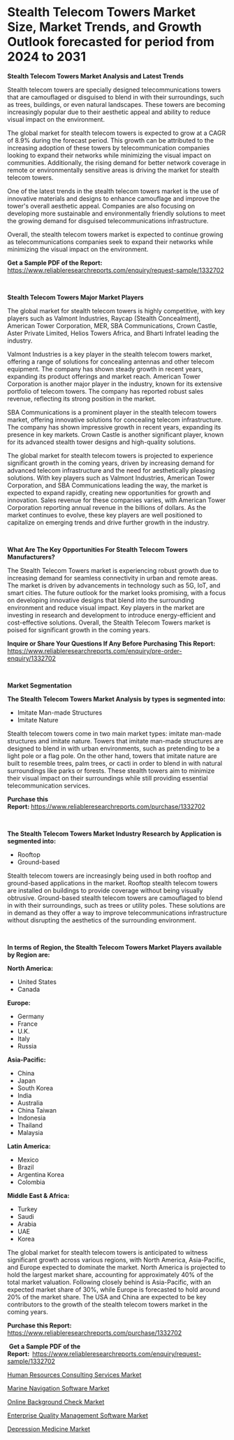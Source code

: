 <p><h1>Stealth Telecom Towers Market Size, Market Trends, and Growth Outlook forecasted for period from 2024 to 2031</h1></p><p><strong>Stealth Telecom Towers Market Analysis and Latest Trends</strong></p>
<p><p>Stealth telecom towers are specially designed telecommunications towers that are camouflaged or disguised to blend in with their surroundings, such as trees, buildings, or even natural landscapes. These towers are becoming increasingly popular due to their aesthetic appeal and ability to reduce visual impact on the environment.</p><p>The global market for stealth telecom towers is expected to grow at a CAGR of 8.9% during the forecast period. This growth can be attributed to the increasing adoption of these towers by telecommunication companies looking to expand their networks while minimizing the visual impact on communities. Additionally, the rising demand for better network coverage in remote or environmentally sensitive areas is driving the market for stealth telecom towers.</p><p>One of the latest trends in the stealth telecom towers market is the use of innovative materials and designs to enhance camouflage and improve the tower's overall aesthetic appeal. Companies are also focusing on developing more sustainable and environmentally friendly solutions to meet the growing demand for disguised telecommunications infrastructure.</p><p>Overall, the stealth telecom towers market is expected to continue growing as telecommunications companies seek to expand their networks while minimizing the visual impact on the environment.</p></p>
<p><strong>Get a Sample PDF of the Report:&nbsp;</strong> <a href="https://www.reliableresearchreports.com/enquiry/request-sample/1332702">https://www.reliableresearchreports.com/enquiry/request-sample/1332702</a></p>
<p>&nbsp;</p>
<p><strong>Stealth Telecom Towers Major Market Players</strong></p>
<p><p>The global market for stealth telecom towers is highly competitive, with key players such as Valmont Industries, Raycap (Stealth Concealment), American Tower Corporation, MER, SBA Communications, Crown Castle, Aster Private Limited, Helios Towers Africa, and Bharti Infratel leading the industry.</p><p>Valmont Industries is a key player in the stealth telecom towers market, offering a range of solutions for concealing antennas and other telecom equipment. The company has shown steady growth in recent years, expanding its product offerings and market reach. American Tower Corporation is another major player in the industry, known for its extensive portfolio of telecom towers. The company has reported robust sales revenue, reflecting its strong position in the market.</p><p>SBA Communications is a prominent player in the stealth telecom towers market, offering innovative solutions for concealing telecom infrastructure. The company has shown impressive growth in recent years, expanding its presence in key markets. Crown Castle is another significant player, known for its advanced stealth tower designs and high-quality solutions.</p><p>The global market for stealth telecom towers is projected to experience significant growth in the coming years, driven by increasing demand for advanced telecom infrastructure and the need for aesthetically pleasing solutions. With key players such as Valmont Industries, American Tower Corporation, and SBA Communications leading the way, the market is expected to expand rapidly, creating new opportunities for growth and innovation. Sales revenue for these companies varies, with American Tower Corporation reporting annual revenue in the billions of dollars. As the market continues to evolve, these key players are well positioned to capitalize on emerging trends and drive further growth in the industry.</p></p>
<p>&nbsp;</p>
<p><strong>What Are The Key Opportunities For Stealth Telecom Towers Manufacturers?</strong></p>
<p><p>The Stealth Telecom Towers market is experiencing robust growth due to increasing demand for seamless connectivity in urban and remote areas. The market is driven by advancements in technology such as 5G, IoT, and smart cities. The future outlook for the market looks promising, with a focus on developing innovative designs that blend into the surrounding environment and reduce visual impact. Key players in the market are investing in research and development to introduce energy-efficient and cost-effective solutions. Overall, the Stealth Telecom Towers market is poised for significant growth in the coming years.</p></p>
<p><strong>Inquire or Share Your Questions If Any Before Purchasing This Report:</strong> <a href="https://www.reliableresearchreports.com/enquiry/pre-order-enquiry/1332702">https://www.reliableresearchreports.com/enquiry/pre-order-enquiry/1332702</a></p>
<p>&nbsp;</p>
<p><strong>Market Segmentation</strong></p>
<p><strong>The Stealth Telecom Towers Market Analysis by types is segmented into:</strong></p>
<p><ul><li>Imitate Man-made Structures</li><li>Imitate Nature</li></ul></p>
<p><p>Stealth telecom towers come in two main market types: imitate man-made structures and imitate nature. Towers that imitate man-made structures are designed to blend in with urban environments, such as pretending to be a light pole or a flag pole. On the other hand, towers that imitate nature are built to resemble trees, palm trees, or cacti in order to blend in with natural surroundings like parks or forests. These stealth towers aim to minimize their visual impact on their surroundings while still providing essential telecommunication services.</p></p>
<p><strong>Purchase this Report:&nbsp;</strong><a href="https://www.reliableresearchreports.com/purchase/1332702">https://www.reliableresearchreports.com/purchase/1332702</a></p>
<p>&nbsp;</p>
<p><strong>The Stealth Telecom Towers Market Industry Research by Application is segmented into:</strong></p>
<p><ul><li>Rooftop</li><li>Ground-based</li></ul></p>
<p><p>Stealth telecom towers are increasingly being used in both rooftop and ground-based applications in the market. Rooftop stealth telecom towers are installed on buildings to provide coverage without being visually obtrusive. Ground-based stealth telecom towers are camouflaged to blend in with their surroundings, such as trees or utility poles. These solutions are in demand as they offer a way to improve telecommunications infrastructure without disrupting the aesthetics of the surrounding environment.</p></p>
<p>&nbsp;</p>
<p><strong>In terms of Region, the Stealth Telecom Towers Market Players available by Region are:</strong></p>
<p>
    <p> <strong> North America: </strong>
        <ul>
            <li>United States</li>
            <li>Canada</li>
        </ul>
        </p> 
    <p> <strong> Europe: </strong>
        <ul>
            <li>Germany</li>
            <li>France</li>
            <li>U.K.</li>
            <li>Italy</li>
            <li>Russia</li>
        </ul>
        </p> 
    <p> <strong> Asia-Pacific: </strong>
        <ul>
            <li>China</li>
            <li>Japan</li>
            <li>South Korea</li>
            <li>India</li>
            <li>Australia</li>
            <li>China Taiwan</li>
            <li>Indonesia</li>
            <li>Thailand</li>
            <li>Malaysia</li>
        </ul>
        </p> 
    <p> <strong> Latin America: </strong>
        <ul>
            <li>Mexico</li>
            <li>Brazil</li>
            <li>Argentina Korea</li>
            <li>Colombia</li>
        </ul>
        </p> 
    <p> <strong> Middle East & Africa: </strong>
        <ul>
            <li>Turkey</li>
            <li>Saudi</li>
            <li>Arabia</li>
            <li>UAE</li>
            <li>Korea</li>
        </ul>
    </p>
    </p>
<p><p>The global market for stealth telecom towers is anticipated to witness significant growth across various regions, with North America, Asia-Pacific, and Europe expected to dominate the market. North America is projected to hold the largest market share, accounting for approximately 40% of the total market valuation. Following closely behind is Asia-Pacific, with an expected market share of 30%, while Europe is forecasted to hold around 20% of the market share. The USA and China are expected to be key contributors to the growth of the stealth telecom towers market in the coming years.</p></p>
<p><strong>Purchase this Report: </strong><a href="https://www.reliableresearchreports.com/purchase/1332702">https://www.reliableresearchreports.com/purchase/1332702</a></p>
<p>&nbsp;<strong>Get a Sample PDF of the Report:&nbsp;&nbsp;</strong><a href="https://www.reliableresearchreports.com/enquiry/request-sample/1332702">https://www.reliableresearchreports.com/enquiry/request-sample/1332702</a></p>
<p><strong></strong></p>
<p><p><a href="https://medium.com/@lisastevens48/human-resources-consulting-services-market-competitive-analysis-market-trends-and-forecast-to-3870ee7077b8">Human Resources Consulting Services Market</a></p><p><a href="https://medium.com/@patriciaknight1961/decoding-marine-navigation-software-market-metrics-market-share-trends-and-growth-patterns-0597d82c6655">Marine Navigation Software Market</a></p><p><a href="https://medium.com/@timothychapman46/online-background-check-market-the-key-to-successful-business-strategy-forecast-till-2031-6650115eaf4b">Online Background Check Market</a></p><p><a href="https://medium.com/@lisastevens48/enterprise-quality-management-software-nbsp-market-focuses-on-market-share-size-and-projected-8487240d9fd0">Enterprise Quality Management Software Market</a></p><p><a href="https://medium.com/@patriciaknight1961/depression-medicine-market-analysis-its-cagr-market-segmentation-and-global-industry-overview-f7e1d331c597">Depression Medicine Market</a></p></p>